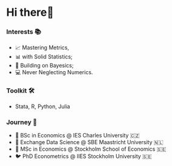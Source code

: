# Hi there👋 

### Interests 📚
- 📈 Mastering Metrics,
- 📊 with Solid Statistics;
- 🎲 Building on Bayesics;
- 💻 Never Neglecting Numerics.

### Toolkit 🛠️
- Stata, R, Python, Julia
  
### Journey 🏫
- 🐣 BSc in Economics @ IES Charles University 🇨🇿
- 🐥 Exchange Data Science @ SBE Maastricht University 🇳🇱
- 🐔 MSc in Economics @ Stockholm School of Economics 🇸🇪 
- 🐦 PhD Econometrics @ IIES Stockholm University 🇸🇪 


